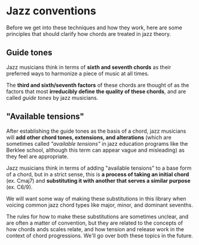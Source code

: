 # Jazz conventions

Before we get into these techniques and how they work, here are some principles that should clarify how chords are treated in jazz theory.

## Guide tones

Jazz musicians think in terms of **sixth and seventh chords** as their preferred ways to harmonize a piece of music at all times.

The **third and sixth/seventh factors** of these chords are thought of as the factors that most **irreducibly define the quality of these chords**, and are called _guide tones_ by jazz musicians.

## "Available tensions"

After establishing the guide tones as the basis of a chord, jazz musicians will **add other chord tones, extensions, and alterations** \(which are sometimes called _"available tensions"_ in jazz education programs like the Berklee school, although this term can appear vague and misleading\) as they feel are appropriate.

Jazz musicians think in terms of adding "available tensions" to a base form of a chord, but in a strict sense, this is **a process of taking an initial chord** \(ex. Cmaj7\) and **substituting it with another that serves a similar purpose** \(ex. C6/9\). 

We will want some way of making these substitutions in this library when voicing common jazz chord types like major, minor, and dominant sevenths.

The rules for how to make these substitutions are sometimes unclear, and are often a matter of convention, but they are related to the concepts of how chords ands scales relate, and how tension and release work in the context of chord progressions. We'll go over both these topics in the future.

